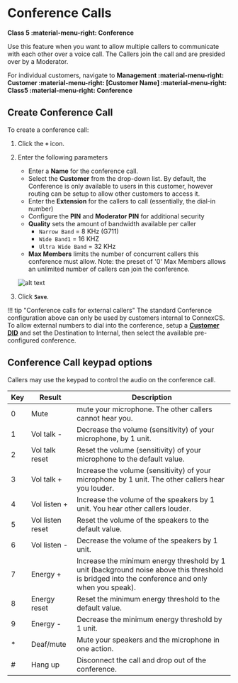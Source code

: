# Conference Calls
**Class 5 :material-menu-right: Conference**

Use this feature when you want to allow multiple callers to communicate with each other over a voice call. The Callers join the call and are presided over by a Moderator.

For individual customers, navigate to **Management :material-menu-right: Customer :material-menu-right: [Customer Name] :material-menu-right: Class5 :material-menu-right: Conference**

## Create Conference Call
To create a conference call:

1. Click the **`+`** icon.
2. Enter the following parameters

    * Enter a **Name** for the conference call.
    * Select the **Customer** from the drop-down list. By default, the Conference is only available to users in this customer, however routing can be setup to allow other customers to access it.
    * Enter the **Extension** for the callers to call (essentially, the dial-in number)
    * Configure the **PIN** and **Moderator PIN** for additional security 
    * **Quality** sets the amount of bandwidth available per caller
        * `Narrow Band` = 8 KHz (G711)
        * `Wide Band1` = 16 KHZ
        * `Ultra Wide Band` = 32 KHz
    * **Max Members** limits the number of concurrent callers this conference must allow. Note: the preset of '0' Max Members allows an unlimited number of callers can join the conference. 

    ![alt text][conference]

3. Click **`Save`**. 

!!! tip "Conference calls for external callers"
    The standard Conference configuration above can only be used by customers internal to ConnexCS. To allow external numbers to dial into the conference, setup a [**Customer DID**](https://docs.connexcs.com/customer/did/#configure-did) and set the Destination to Internal, then select the available pre-configured conference. 

## Conference Call keypad options
Callers may use the keypad to control the audio on the conference call. 

|Key|Result|Description|
|-------|------|------|
|0|Mute|mute your microphone. The other callers cannot hear you.|
|1|Vol talk -|Decrease the volume (sensitivity) of your microphone, by 1 unit.|
|2|Vol talk reset|Reset the volume (sensitivity) of your microphone to the default value.|
|3|Vol talk +|Increase the volume (sensitivity) of your microphone by 1 unit. The other callers hear you louder.|
|4|Vol listen +|Increase the volume of the speakers by 1 unit. You hear other callers louder.|
|5|Vol listen reset|Reset the volume of the speakers to the default value.|
|6|Vol listen -|Decrease the volume of the speakers by 1 unit.|
|7|Energy +|Increase the minimum energy threshold by 1 unit (background noise above this threshold is bridged into the conference and only when you speak).|
|8|Energy reset|Reset the minimum energy threshold to the default value.|
|9|Energy -|Decrease the minimum energy threshold by 1 unit.|
|\*|Deaf/mute|Mute your speakers and the microphone in one action.|
|#|Hang up|Disconnect the call and drop out of the conference.|
 
    

[conference]: /class5/img/conference.png "Add Conference"
